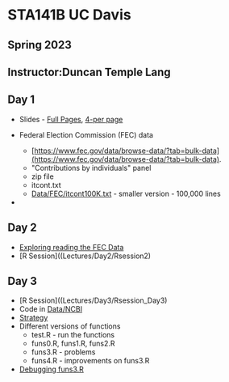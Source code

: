 # STA141B UC Davis
## Spring 2023 
## Instructor:Duncan Temple Lang


## Day 1

+ Slides - [Full Pages](Lectures/Day1/Day1_fullpage.pdf), [4-per page](Lectures/Day1/Day1.pdf)

+ Federal Election Commission (FEC) data
   + [https://www.fec.gov/data/browse-data/?tab=bulk-data](https://www.fec.gov/data/browse-data/?tab=bulk-data).
   + "Contributions by individuals" panel
   + zip file
   + itcont.txt
   + [Data/FEC/itcont100K.txt](Data/FEC/itcont100K.txt)  - smaller version - 100,000 lines 

+ 

## Day 2
+ [Exploring reading the FEC Data](Lectures/Day2/Explore.md)
+ [R Session]((Lectures/Day2/Rsession2)


## Day 3
+ [R Session]((Lectures/Day3/Rsession_Day3)
+ Code in [Data/NCBI](Data/NCBI)
+ [Strategy](README.md)
+ Different versions of functions
   + test.R - run the functions
   + funs0.R, funs1.R, funs2.R
   + funs3.R - problems
   + funs4.R - improvements on funs3.R
+ [Debugging funs3.R](Data/NCBI/Debugging.md)
